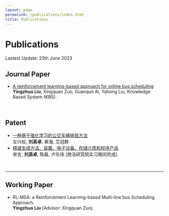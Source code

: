 ```yaml
---
layout: page
permalink: /publications/index.html
title: Publications
---
```


# Publications

Lastest Update: 23th June 2023&nbsp;

## Journal Paper

- [A reinforcement learning-based approach for online bus scheduling](mypaper/j1.pdf)<br>**Yingzhuo Liu**, Xingquan Zuo, Guanqun Ai, Yahong Liu, Knowledge Based System (KBS).

<br>

## Patent

- [一种基于强化学习的公交车辆排班方法](mypaper/p1.pdf)<br>左兴权, **刘英卓**, 黄海, 艾冠群.
- [棋谱生成方法、装置、电子设备、存储介质和程序产品](mypaper/p2.pdf)<br>宋言, **刘英卓**, 陈磊, 卢乐炜 [商汤研究院实习期间完成].

<br>

---

## Working Paper

- RL-MSA: a Reinforcement Learning-based Multi-line bus Scheduling Approach.<br>**Yingzhuo Liu** (Advisor: Xingquan Zuo).

<br>
